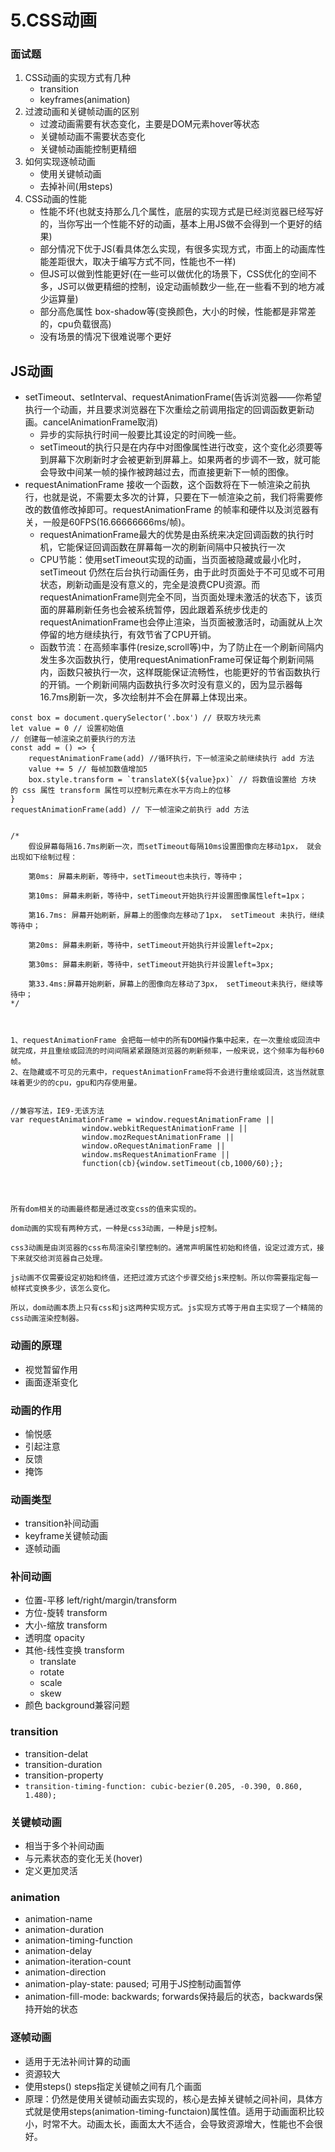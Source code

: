 # 5.CSS动画

### 面试题

1. CSS动画的实现方式有几种
   * transition
   * keyframes\(animation\)
2. 过渡动画和关键帧动画的区别
   * 过渡动画需要有状态变化，主要是DOM元素hover等状态
   * 关键帧动画不需要状态变化
   * 关键帧动画能控制更精细
3. 如何实现逐帧动画
   * 使用关键帧动画
   * 去掉补间\(用steps\)
4. CSS动画的性能
   * 性能不坏\(也就支持那么几个属性，底层的实现方式是已经浏览器已经写好的，当你写出一个性能不好的动画，基本上用JS做不会得到一个更好的结果\)
   * 部分情况下优于JS\(看具体怎么实现，有很多实现方式，市面上的动画库性能差距很大，取决于编写方式不同，性能也不一样\)
   * 但JS可以做到性能更好\(在一些可以做优化的场景下，CSS优化的空间不多，JS可以做更精细的控制，设定动画帧数少一些,在一些看不到的地方减少运算量\)
   * 部分高危属性 box-shadow等\(变换颜色，大小的时候，性能都是非常差的，cpu负载很高\)
   * 没有场景的情况下很难说哪个更好

## JS动画

* setTimeout、setInterval、requestAnimationFrame\(告诉浏览器——你希望执行一个动画，并且要求浏览器在下次重绘之前调用指定的回调函数更新动画。cancelAnimationFrame取消\)
  * 异步的实际执行时间一般要比其设定的时间晚一些。
  * setTimeout的执行只是在内存中对图像属性进行改变，这个变化必须要等到屏幕下次刷新时才会被更新到屏幕上。如果两者的步调不一致，就可能会导致中间某一帧的操作被跨越过去，而直接更新下一帧的图像。
* requestAnimationFrame 接收一个函数，这个函数将在下一帧渲染之前执行，也就是说，不需要太多次的计算，只要在下一帧渲染之前，我们将需要修改的数值修改掉即可。requestAnimationFrame 的帧率和硬件以及浏览器有关，一般是60FPS\(16.66666666ms/帧\)。
  * requestAnimationFrame最大的优势是由系统来决定回调函数的执行时机，它能保证回调函数在屏幕每一次的刷新间隔中只被执行一次
  * CPU节能：使用setTimeout实现的动画，当页面被隐藏或最小化时，setTimeout 仍然在后台执行动画任务，由于此时页面处于不可见或不可用状态，刷新动画是没有意义的，完全是浪费CPU资源。而requestAnimationFrame则完全不同，当页面处理未激活的状态下，该页面的屏幕刷新任务也会被系统暂停，因此跟着系统步伐走的requestAnimationFrame也会停止渲染，当页面被激活时，动画就从上次停留的地方继续执行，有效节省了CPU开销。
  * 函数节流：在高频率事件\(resize,scroll等\)中，为了防止在一个刷新间隔内发生多次函数执行，使用requestAnimationFrame可保证每个刷新间隔内，函数只被执行一次，这样既能保证流畅性，也能更好的节省函数执行的开销。一个刷新间隔内函数执行多次时没有意义的，因为显示器每16.7ms刷新一次，多次绘制并不会在屏幕上体现出来。

```text
const box = document.querySelector('.box') // 获取方块元素
let value = 0 // 设置初始值
// 创建每一帧渲染之前要执行的方法
const add = () => {
    requestAnimationFrame(add) //循环执行，下一帧渲染之前继续执行 add 方法
    value += 5 // 每帧加数值增加5
    box.style.transform = `translateX(${value}px)` // 将数值设置给 方块 的 css 属性 transform 属性可以控制元素在水平方向上的位移
}
requestAnimationFrame(add) // 下一帧渲染之前执行 add 方法


/*
    假设屏幕每隔16.7ms刷新一次，而setTimeout每隔10ms设置图像向左移动1px， 就会出现如下绘制过程：

    第0ms: 屏幕未刷新，等待中，setTimeout也未执行，等待中；

    第10ms: 屏幕未刷新，等待中，setTimeout开始执行并设置图像属性left=1px；

    第16.7ms: 屏幕开始刷新，屏幕上的图像向左移动了1px， setTimeout 未执行，继续等待中；

    第20ms: 屏幕未刷新，等待中，setTimeout开始执行并设置left=2px;

    第30ms: 屏幕未刷新，等待中，setTimeout开始执行并设置left=3px;

    第33.4ms:屏幕开始刷新，屏幕上的图像向左移动了3px， setTimeout未执行，继续等待中；
*/



1、requestAnimationFrame 会把每一帧中的所有DOM操作集中起来，在一次重绘或回流中就完成，并且重绘或回流的时间间隔紧紧跟随浏览器的刷新频率，一般来说，这个频率为每秒60帧。
2、在隐藏或不可见的元素中，requestAnimationFrame将不会进行重绘或回流，这当然就意味着更少的的cpu，gpu和内存使用量。


//兼容写法，IE9-无该方法
var requestAnimationFrame = window.requestAnimationFrame ||
                window.webkitRequestAnimationFrame ||
                window.mozRequestAnimationFrame ||
                window.oRequestAnimationFrame ||
                window.msRequestAnimationFrame ||
                function(cb){window.setTimeout(cb,1000/60);};




所有dom相关的动画最终都是通过改变css的值来实现的。

dom动画的实现有两种方式，一种是css3动画，一种是js控制。

css3动画是由浏览器的css布局渲染引擎控制的。通常声明属性初始和终值，设定过渡方式，接下来就交给浏览器自己处理。

js动画不仅需要设定初始和终值，还把过渡方式这个步骤交给js来控制。所以你需要指定每一帧样式变换多少，该怎么变化。

所以，dom动画本质上只有css和js这两种实现方式。js实现方式等于用自主实现了一个精简的css动画渲染控制器。
```

### 动画的原理

* 视觉暂留作用
* 画面逐渐变化

### 动画的作用

* 愉悦感
* 引起注意
* 反馈
* 掩饰

### 动画类型

* transition补间动画
* keyframe关键帧动画
* 逐帧动画

### 补间动画

* 位置-平移 left/right/margin/transform
* 方位-旋转 transform
* 大小-缩放 transform
* 透明度 opacity
* 其他-线性变换 transform
  * translate
  * rotate
  * scale
  * skew
* 颜色 background兼容问题

### transition

* transition-delat
* transition-duration
* transition-property
* `transition-timing-function: cubic-bezier(0.205, -0.390, 0.860, 1.480);`

### 关键帧动画

* 相当于多个补间动画
* 与元素状态的变化无关\(hover\)
* 定义更加灵活

### animation

* animation-name
* animation-duration
* animation-timing-function
* animation-delay
* animation-iteration-count
* animation-direction
* animation-play-state: paused; 可用于JS控制动画暂停
* animation-fill-mode: backwards; forwards保持最后的状态，backwards保持开始的状态

### 逐帧动画

* 适用于无法补间计算的动画
* 资源较大
* 使用steps\(\) steps指定关键帧之间有几个画面
* 原理：仍然是使用关键帧动画去实现的，核心是去掉关键帧之间补间，具体方式就是使用steps\(animation-timing-functaion\)属性值。适用于动画面积比较小，时常不大。动画太长，画面太大不适合，会导致资源增大，性能也不会很好。

